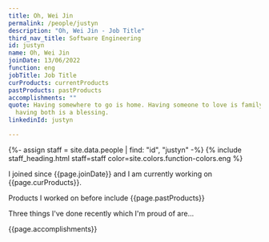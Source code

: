 ```yaml
---
title: Oh, Wei Jin
permalink: /people/justyn
description: "Oh, Wei Jin - Job Title"
third_nav_title: Software Engineering
id: justyn
name: Oh, Wei Jin
joinDate: 13/06/2022
function: eng
jobTitle: Job Title
curProducts: currentProducts
pastProducts: pastProducts
accomplishments: ""
quote: Having somewhere to go is home. Having someone to love is family. And
  having both is a blessing.
linkedinId: justyn

---
```


{%- assign staff = site.data.people | find: "id", "justyn" -%}
{% include staff_heading.html staff=staff color=site.colors.function-colors.eng %}

<p>I joined since {{page.joinDate}} and I am currently working on {{page.curProducts}}.</p>

<p>Products I worked on before include {{page.pastProducts}}</p>

<p>Three things I've done recently which I'm proud of are...</p>
{{page.accomplishments}}
